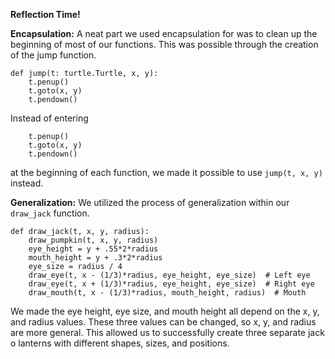 **Reflection Time!**

**Encapsulation:**
A neat part we used encapsulation for was to clean up the beginning of most of our functions.
This was possible through the creation of the jump function.

```
def jump(t: turtle.Turtle, x, y):
    t.penup()
    t.goto(x, y)
    t.pendown()
```
Instead of entering
```
    t.penup()
    t.goto(x, y)
    t.pendown()
```
at the beginning of each function, we made it possible to use
    ``jump(t, x, y)``
instead.

**Generalization:**
We utilized the process of generalization within our ``draw_jack`` function.
```
def draw_jack(t, x, y, radius):
    draw_pumpkin(t, x, y, radius)
    eye_height = y + .55*2*radius
    mouth_height = y + .3*2*radius
    eye_size = radius / 4
    draw_eye(t, x - (1/3)*radius, eye_height, eye_size)  # Left eye
    draw_eye(t, x + (1/3)*radius, eye_height, eye_size)  # Right eye
    draw_mouth(t, x - (1/3)*radius, mouth_height, radius)  # Mouth
```
We made the eye height, eye size, and mouth height all depend on the x, y, and radius values.
These three values can be changed, so x, y, and radius are more general.
This allowed us to successfully create three separate jack o lanterns with different shapes, sizes, and positions.
